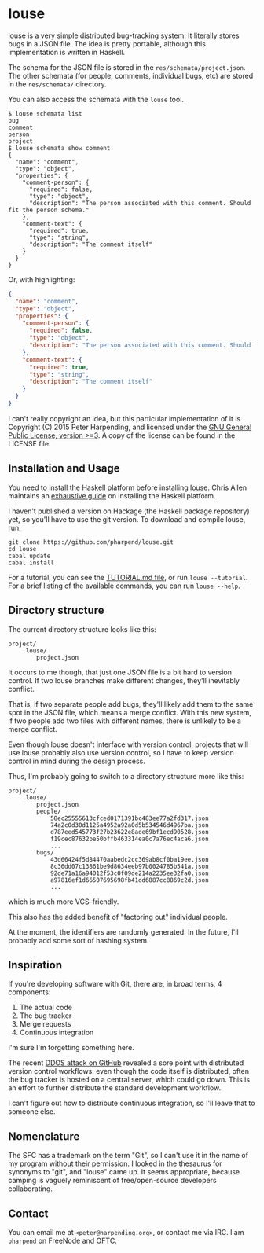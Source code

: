 # louse

louse is a very simple distributed bug-tracking system. It literally
stores bugs in a JSON file. The idea is pretty portable, although this
implementation is written in Haskell.

The schema for the JSON file is stored in the
`res/schemata/project.json`. The other schemata (for people, comments,
individual bugs, etc) are stored in the `res/schemata/` directory.

You can also access the schemata with the `louse` tool.

    $ louse schemata list
    bug
    comment
    person
    project
    $ louse schemata show comment
    {
      "name": "comment",
      "type": "object",
      "properties": {
        "comment-person": {
          "required": false,
          "type": "object",
          "description": "The person associated with this comment. Should fit the person schema."
        },
        "comment-text": {
          "required": true,
          "type": "string",
          "description": "The comment itself"
        }
      }
    }

Or, with highlighting:

```json
{
  "name": "comment",
  "type": "object",
  "properties": {
    "comment-person": {
      "required": false,
      "type": "object",
      "description": "The person associated with this comment. Should fit the person schema."
    },
    "comment-text": {
      "required": true,
      "type": "string",
      "description": "The comment itself"
    }
  }
}
```


I can't really copyright an idea, but this particular implementation of
it is Copyright (C) 2015 Peter Harpending, and licensed under the
[GNU General Public License, version >=3](https://gnu.org/licenses/gpl). A
copy of the license can be found in the LICENSE file.

## Installation and Usage

You need to install the Haskell platform before installing louse. Chris
Allen maintains an
[exhaustive guide](https://github.com/bitemyapp/learnhaskell#getting-set-up)
on installing the Haskell platform.

I haven't published a version on Hackage (the Haskell package
repository) yet, so you'll have to use the git version. To download and
compile louse, run:

```
git clone https://github.com/pharpend/louse.git
cd louse
cabal update
cabal install
```

For a tutorial, you can see the [TUTORIAL.md file](TUTORIAL.md), or run
`louse --tutorial`. For a brief listing of the available commands, you
can run `louse --help`.

## Directory structure

The current directory structure looks like this:

    project/
        .louse/
            project.json

It occurs to me though, that just one JSON file is a bit hard to version
control. If two louse branches make different changes, they'll
inevitably conflict.

That is, if two separate people add bugs, they'll likely add them to the
same spot in the JSON file, which means a merge conflict. With this new
system, if two people add two files with different names, there is
unlikely to be a merge conflict.

Even though louse doesn't interface with version control, projects that
will use louse probably also use version control, so I have to keep
version control in mind during the design process.

Thus, I'm probably going to switch to a directory structure more like this:

    project/
        .louse/
            project.json
            people/
                58ec25555613cfced0171391bc483ee77a2fd317.json
                74a2c0d30d1125a4952a92a0d5b534546d4967ba.json
                d787eed545773f27b23622e8ade69bf1ecd90528.json
                f19cec87632be50bffb463314ea0c7a76ec4aca6.json
                ...
            bugs/
                43d66424f5d84470aabedc2cc369ab8cf0ba19ee.json
                8c36dd07c13861be9d8634eeb97b0024785b541a.json
                92de71a16a94012f53c0f09de214a2235ee32fa0.json
                a97816ef1d66507695698fb41dd6887cc8869c2d.json
                ...

which is much more VCS-friendly. 

This also has the added benefit of "factoring out" individual people.

At the moment, the identifiers are randomly generated. In the future,
I'll probably add some sort of hashing system.

## Inspiration

If you're developing software with Git, there are, in broad terms, 4 components:

1. The actual code
2. The bug tracker
3. Merge requests
4. Continuous integration

I'm sure I'm forgetting something here.

The recent
[DDOS attack on GitHub](https://github.com/blog/1981-large-scale-ddos-attack-on-github-com)
revealed a sore point with distributed version control workflows: even though
the code itself is distributed, often the bug tracker is hosted on a central
server, which could go down. This is an effort to further distribute the
standard development workflow.

I can't figure out how to distribute continuous integration, so I'll leave that
to someone else.

## Nomenclature

The SFC has a trademark on the term "Git", so I can't use it in the name
of my program without their permission. I looked in the thesaurus for
synonyms to "git", and "louse" came up. It seems appropriate, because
camping is vaguely reminiscent of free/open-source developers
collaborating.

## Contact

You can email me at `<peter@harpending.org>`, or contact me via IRC. I am
`pharpend` on FreeNode and OFTC.
